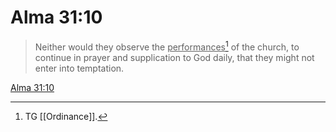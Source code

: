 # Alma 31:10

> Neither would they observe the <u>performances</u>[^a] of the church, to continue in prayer and supplication to God daily, that they might not enter into temptation.

[Alma 31:10](https://www.churchofjesuschrist.org/study/scriptures/bofm/alma/31?lang=eng&id=p10#p10)


[^a]: TG [[Ordinance]].

